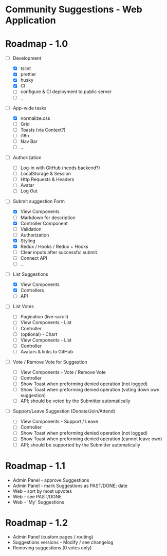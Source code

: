 # Community Suggestions - Web Application

# Roadmap - 1.0

- [ ] Development

  - [x] tslint
  - [x] prettier
  - [x] husky
  - [x] CI
  - [ ] configure & CI deployment to public server
  - [ ] ...

- [ ] App-wide tasks
  - [x] normalize.css
  - [ ] Grid
  - [ ] Toasts (via Context?)
  - [ ] i18n
  - [ ] Nav Bar
  - [ ] ...
- [ ] Authorization

  - [ ] Log-in with GitHub (needs backend?)
  - [ ] LocalStorage & Session
  - [ ] Http Requests & Headers
  - [ ] Avatar
  - [ ] Log Out

- [ ] Submit suggestion Form
  - [x] View Components
  - [ ] Markdown for description
  - [x] Controller Component
  - [ ] Validation
  - [ ] Authorization
  - [x] Styling
  - [x] Redux / Hooks / Redux + Hooks
  - [ ] Clear inputs after successful submit.
  - [ ] Connect API
  - [ ] ...
- [ ] List Suggestions

  - [x] View Components
  - [x] Controllers
  - [ ] API

- [ ] List Votes

  - [ ] Pagination (live-scroll)
  - [ ] View Components - List
  - [ ] Controller
  - [ ] (optional) - Chart
  - [ ] View Components - List
  - [ ] Controller
  - [ ] Avatars & links to GitHub

- [ ] Vote / Remove Vote for Suggestion

  - [ ] View Components - Vote / Remove Vote
  - [ ] Controller
  - [ ] Show Toast when preforming denied operation (not logged)
  - [ ] Show Toast when preforming denied operation (voting down own suggestion)
  - [ ] API; should be voted by the Submitter automatically

- [ ] Support/Leave Suggestion (Donate/Join/Attend)
  - [ ] View Components - Support / Leave
  - [ ] Controller
  - [ ] Show Toast when preforming denied operation (not logged)
  - [ ] Show Toast when preforming denied operation (cannot leave own)
  - [ ] API; should be supported by the Submitter automatically

# Roadmap - 1.1

- Admin Panel - approve Suggestions
- Admin Panel - mark Suggestions as PAST/DONE; date
- Web - sort by most upvotes
- Web - see PAST/DONE
- Web - 'My' Suggestions

# Roadmap - 1.2

- Admin Panel (custom pages / routing)
- Suggestions versions - Modify / see changelog
- Removing suggestions (0 votes only)
